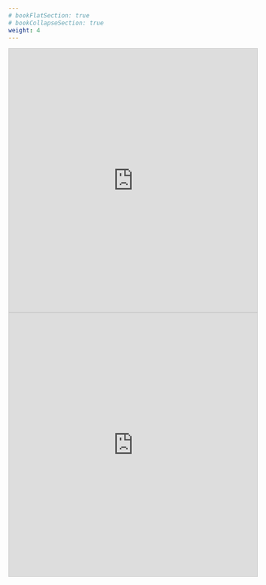 ```yaml
---
# bookFlatSection: true
# bookCollapseSection: true
weight: 4
---
```


<iframe class="airtable-embed" src="https://airtable.com/embed/app1AzaEIEVOFm3nN/shrDbYKlXDswHtyb5?backgroundColor=pink" frameborder="0" onmousewheel="" width="100%" height="533" style="background: transparent; border: 1px solid #ccc;"></iframe>

<iframe class="airtable-embed" src="https://airtable.com/embed/app1AzaEIEVOFm3nN/shry6to2QnODVerh9?backgroundColor=pink&viewControls=on" frameborder="0" onmousewheel="" width="100%" height="533" style="background: transparent; border: 1px solid #ccc;"></iframe>